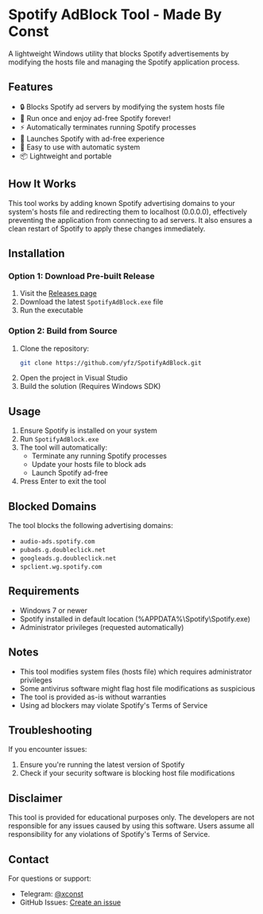 # Spotify AdBlock Tool - Made By Const

A lightweight Windows utility that blocks Spotify advertisements by modifying the hosts file and managing the Spotify application process.

## Features

- 🔒 Blocks Spotify ad servers by modifying the system hosts file
- 🎵 Run once and enjoy ad-free Spotify forever!
- ⚡ Automatically terminates running Spotify processes
- 🚀 Launches Spotify with ad-free experience
- 🔧 Easy to use with automatic system
- 📦 Lightweight and portable

## How It Works

This tool works by adding known Spotify advertising domains to your system's hosts file and redirecting them to localhost (0.0.0.0), effectively preventing the application from connecting to ad servers. It also ensures a clean restart of Spotify to apply these changes immediately.

## Installation

### Option 1: Download Pre-built Release
1. Visit the [Releases page](https://github.com/yfz/SpotifyAdBlock/releases)
2. Download the latest `SpotifyAdBlock.exe` file
3. Run the executable

### Option 2: Build from Source
1. Clone the repository:
   ```bash
   git clone https://github.com/yfz/SpotifyAdBlock.git
   ```
2. Open the project in Visual Studio
3. Build the solution (Requires Windows SDK)

## Usage

1. Ensure Spotify is installed on your system
2. Run `SpotifyAdBlock.exe`
3. The tool will automatically:
   - Terminate any running Spotify processes
   - Update your hosts file to block ads
   - Launch Spotify ad-free
4. Press Enter to exit the tool

## Blocked Domains

The tool blocks the following advertising domains:
- `audio-ads.spotify.com`
- `pubads.g.doubleclick.net`
- `googleads.g.doubleclick.net`
- `spclient.wg.spotify.com`

## Requirements

- Windows 7 or newer
- Spotify installed in default location (%APPDATA%\Spotify\Spotify.exe)
- Administrator privileges (requested automatically)

## Notes

- This tool modifies system files (hosts file) which requires administrator privileges
- Some antivirus software might flag host file modifications as suspicious
- The tool is provided as-is without warranties
- Using ad blockers may violate Spotify's Terms of Service

## Troubleshooting

If you encounter issues:
1. Ensure you're running the latest version of Spotify
2. Check if your security software is blocking host file modifications

## Disclaimer

This tool is provided for educational purposes only. The developers are not responsible for any issues caused by using this software. Users assume all responsibility for any violations of Spotify's Terms of Service.

## Contact

For questions or support:
- Telegram: [@xconst](https://t.me/xconst)
- GitHub Issues: [Create an issue](https://github.com/yfz/SpotifyAdBlock/issues)

